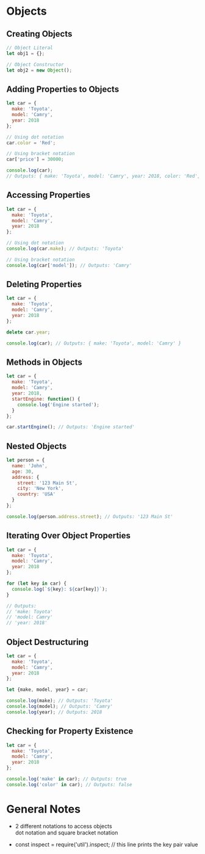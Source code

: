 # Objects

## Creating Objects
```js
// Object Literal
let obj1 = {};

// Object Constructor
let obj2 = new Object();
```

## Adding Properties to Objects
```js 
let car = {
  make: 'Toyota',
  model: 'Camry',
  year: 2018
};

// Using dot notation
car.color = 'Red';

// Using bracket notation
car['price'] = 30000;

console.log(car); 
// Outputs: { make: 'Toyota', model: 'Camry', year: 2018, color: 'Red', price: 30000 }
```

## Accessing Properties
```js
let car = {
  make: 'Toyota',
  model: 'Camry',
  year: 2018
};

// Using dot notation
console.log(car.make); // Outputs: 'Toyota'

// Using bracket notation
console.log(car['model']); // Outputs: 'Camry'
```

## Deleting Properties

```js
let car = {
  make: 'Toyota',
  model: 'Camry',
  year: 2018
};

delete car.year;

console.log(car); // Outputs: { make: 'Toyota', model: 'Camry' }
```

## Methods in Objects

```js
let car = {
  make: 'Toyota',
  model: 'Camry',
  year: 2018,
  startEngine: function() {
    console.log('Engine started');
  }
};

car.startEngine(); // Outputs: 'Engine started'
```

## Nested Objects

```js
let person = {
  name: 'John',
  age: 30,
  address: {
    street: '123 Main St',
    city: 'New York',
    country: 'USA'
  }
};

console.log(person.address.street); // Outputs: '123 Main St'
```

## Iterating Over Object Properties

```js
let car = {
  make: 'Toyota',
  model: 'Camry',
  year: 2018
};

for (let key in car) {
  console.log(`${key}: ${car[key]}`);
}

// Outputs:
// 'make: Toyota'
// 'model: Camry'
// 'year: 2018'
```

## Object Destructuring

```js
let car = {
  make: 'Toyota',
  model: 'Camry',
  year: 2018
};

let {make, model, year} = car;

console.log(make); // Outputs: 'Toyota'
console.log(model); // Outputs: 'Camry'
console.log(year); // Outputs: 2018
```

## Checking for Property Existence

```js
let car = {
  make: 'Toyota',
  model: 'Camry',
  year: 2018
};

console.log('make' in car); // Outputs: true
console.log('color' in car); // Outputs: false
```

# General Notes

<p> 

- 2 different notations to access objects <br> dot notation and square bracket notation 

- const inspect = require('util').inspect; // this line prints the key pair value 
</p>